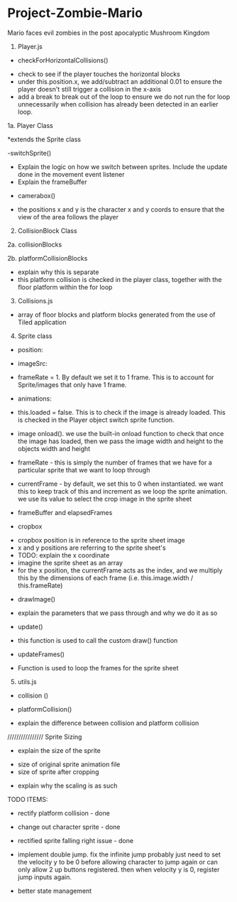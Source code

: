 # Project-Zombie-Mario

Mario faces evil zombies in the post apocalyptic Mushroom Kingdom

1. Player.js

- checkForHorizontalCollisions()

* check to see if the player touches the horizontal blocks
* under this.position.x, we add/subtract an additional 0.01 to ensure the player doesn't still trigger a collision in the x-axis
* add a break to break out of the loop to ensure we do not run the for loop unnecessarily when collision has already been detected in an earlier loop.

1a. Player Class

\*extends the Sprite class

-switchSprite()

- Explain the logic on how we switch between sprites. Include the update done in the movement event listener
- Explain the frameBuffer

* camerabox()

- the positions x and y is the character x and y coords to ensure that the view of the area follows the player



2. CollisionBlock Class

2a. collisionBlocks

2b. platformCollisionBlocks

- explain why this is separate
- this platform collision is checked in the player class, together with the floor platform within the for loop

3. Collisions.js

- array of floor blocks and platform blocks generated from the use of Tiled application

4. Sprite class

- position:
- imageSrc:
- frameRate = 1. By default we set it to 1 frame. This is to account for Sprite/images that only have 1 frame.

- animations:

- this.loaded = false. This is to check if the image is already loaded. This is checked in the Player object switch sprite function.

- image onload(). we use the built-in onload function to check that once the image has loaded, then we pass the image width and height to the objects width and height
- frameRate - this is simply the number of frames that we have for a particular sprite that we want to loop through
- currentFrame - by default, we set this to 0 when instantiated. we want this to keep track of this and increment as we loop the sprite animation. we use its value to select the crop image in the sprite sheet
- frameBuffer and elapsedFrames

- cropbox

* cropbox position is in reference to the sprite sheet image
* x and y positions are referring to the sprite sheet's
* TODO: explain the x coordinate
* imagine the sprite sheet as an array
* for the x position, the currentFrame acts as the index, and we multiply this by the dimensions of each frame (i.e. this.image.width / this.frameRate)

- drawImage()

* explain the parameters that we pass through and why we do it as so

- update()

* this function is used to call the custom draw() function

- updateFrames()

* Function is used to loop the frames for the sprite sheet

5. utils.js

- collision ()

- platformCollision()

* explain the difference between collision and platform collision

////////////////
Sprite Sizing

- explain the size of the sprite

* size of original sprite animation file
* size of sprite after cropping

- explain why the scaling is as such

TODO ITEMS:

- rectify platform collision - done
- change out character sprite - done
- rectified sprite falling right issue - done

- implement double jump. fix the infinite jump
  probably just need to set the velocity y to be 0 before allowing character to jump again
  or can only allow 2 up buttons registered. then when velocity y is 0, register jump inputs again.


- better state management

